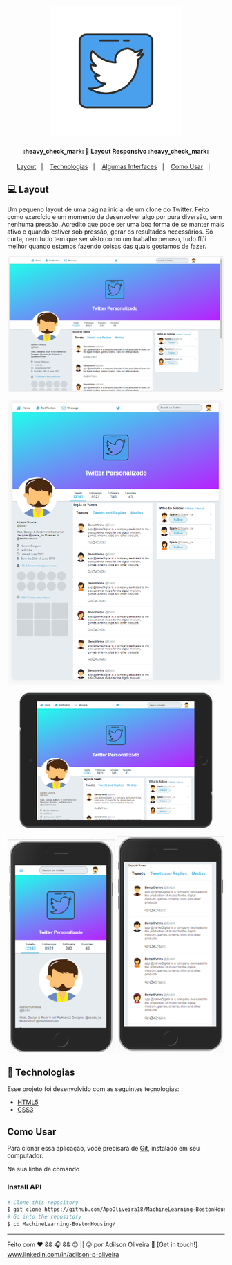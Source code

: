 <h1 align="center">
    <img alt="ML Udacity" title="#Logo" src="assets/twitter.png" width="300px" />
</h1>

<h4 align="center"> 
	:heavy_check_mark: 🚀 Layout Responsivo :heavy_check_mark:
</h4>

<p align="center">
  <a href="#-Layout">Layout</a>&nbsp;&nbsp;&nbsp;|&nbsp;&nbsp;&nbsp;
  <a href="#rocket-Technologias">Technologias</a>&nbsp;&nbsp;&nbsp;|&nbsp;&nbsp;&nbsp;
  <a href="#-layout">Algumas Interfaces</a>&nbsp;&nbsp;&nbsp;|&nbsp;&nbsp;&nbsp;
  <a href="#-Como-Usar">Como Usar</a>&nbsp;&nbsp;&nbsp;|&nbsp;&nbsp;&nbsp;
</p>

## 💻 Layout

<p>Um pequeno layout de uma página inicial de um clone do Twitter. Feito como exercício e um momento de desenvolver algo por pura diversão, sem nenhuma pressão. Acredito que pode ser uma boa forma de se manter mais ativo e quando estiver sob pressão, gerar os resultados necessários. Só curta, nem tudo tem que ser visto como um trabalho penoso, tudo flúi melhor quando estamos fazendo coisas das quais gostamos de fazer. 
</p>

<p align="center"> 
  <img alt="Int" title="Int" src="assets/int1.png" width="500px" />
</p>
<p align="center"> 
  <img alt="Int" title="Int" src="assets/int2.png" width="500px" />
</p>
<p align="center"> 
  <img alt="Int" title="Int" src="assets/int5.png" width="450px" />
</p>
<p align="center"> 
  <img alt="Int" title="Int" src="assets/int3.png" width="250px" />
  <img alt="Int" title="Int" src="assets/int4.png" width="250px" /> 
 </p>


## :rocket: Technologias

Esse projeto foi desenvolvido com as seguintes tecnologias:

- [HTML5](https://www.w3schools.com/html/default.asp)
- [CSS3](https://www.w3schools.com/css/default.asp)

## Como Usar

Para clonar essa aplicação, você precisará de [Git](https://git-scm.com), instalado em seu computador.

Na sua linha de comando

### Install API
```bash
# Clone this repository
$ git clone https://github.com/ApoOliveira18/MachineLearning-BostonHousing.git
# Go into the repository
$ cd MachineLearning-BostonHousing/
```

---

Feito com ♥ && 🎧 && 😊 || 😥 
 por Adilson Oliveira :wave: [Get in touch!] www.linkedin.com/in/adilson-p-oliveira

[python]: https://docs.python.org/2/index.html
[jupyter]: https://yarnpkg.com/
